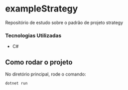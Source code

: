 # exampleStrategy
Repositório de estudo sobre o padrão de projeto strategy

### Tecnologias Utilizadas

* C#

## Como rodar o projeto

No diretório principal, rode o comando:

```
dotnet run
```